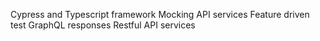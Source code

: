 Cypress and Typescript framework
Mocking API services 
Feature driven test 
GraphQL responses
Restful API services
